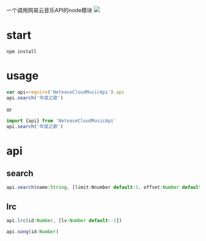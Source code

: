 一个调用网易云音乐API的node模块
![](http://binaryify.github.io/images/api.jpg)
# start
```
npm install 
```
# usage

```js
var api=require('NeteaseCloudMusicApi').api
api.search('年度之歌')
```
or
```js
import {api} from 'NeteaseCloudMusicApi'
api.search('年度之歌')
```

# api
## search
 ```js
api.search(name:String, [limit:Nnumber default:3, offset:Number default:0])
 ```

## lrc
 ```js
api.lrc(id:Number, [lv:Number default:-1])
 ```


 ```js
api.song(id:Number)
 ```